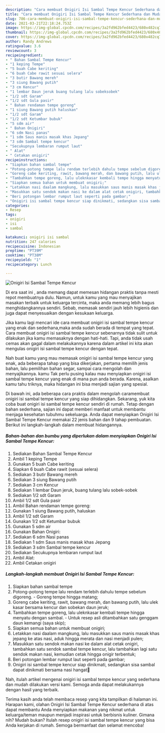 ```yaml
---
description: "Cara membuat Onigiri Isi Sambal Tempe Kencur Sederhana dan Mudah Dibuat"
title: "Cara membuat Onigiri Isi Sambal Tempe Kencur Sederhana dan Mudah Dibuat"
slug: 786-cara-membuat-onigiri-isi-sambal-tempe-kencur-sederhana-dan-mudah-dibuat
date: 2021-03-21T22:18:24.753Z
image: https://img-global.cpcdn.com/recipes/3a2fd962bfed4423/680x482cq70/onigiri-isi-sambal-tempe-kencur-foto-resep-utama.jpg
thumbnail: https://img-global.cpcdn.com/recipes/3a2fd962bfed4423/680x482cq70/onigiri-isi-sambal-tempe-kencur-foto-resep-utama.jpg
cover: https://img-global.cpcdn.com/recipes/3a2fd962bfed4423/680x482cq70/onigiri-isi-sambal-tempe-kencur-foto-resep-utama.jpg
author: Randy Andrews
ratingvalue: 3.6
reviewcount: 3
recipeingredient:
- " Bahan Sambal Tempe Kencur"
- "1 keping Tempe"
- "5 buah Cabe keriting"
- "6 buah Cabe rawit sesuai selera"
- "3 butir Bawang mereh"
- "3 siung Bawang putih"
- "3 cm Kencur"
- "1 lembar Daun jeruk buang tulang lalu sobeksobek"
- "1/2 sdt Garam"
- "1/2 sdt Gula pasir"
- " Bahan rendaman tempe goreng"
- "1 siung Bawang putih haluskan"
- "1/2 sdt Garam"
- "1/2 sdt Ketumbar bubuk"
- "5 sdm air"
- " Bahan Onigiri"
- "6 sdm Nasi panas"
- "1 sdm Saus manis masak khas Jepang"
- "3 sdm Sambal tempe kencur"
- "Secukupnya lembaran rumput laut"
- " Alat"
- " Cetakan onigiri"
recipeinstructions:
- "Siapkan bahan sambal tempe"
- "Potong-potong tempe lalu rendam terlebih dahulu tempe sebelum digoreng. Goreng tempe hingga matang;"
- "Goreng cabe keriting, rawit, bawang merah, dan bawang putih, lalu ulek kasar bersama kencur dan sobekan daun jeruk;"
- "Tambahkan tempe goreng, lalu uleknkasar kembali tempe hingga menyatu dengan sambal. Untuk resep asli ditambahkan satu genggam daun kemangi (saya skip);"
- "Siapkan semua bahan untuk membuat onigiri;"
- "Letakkan nasi daalam mangkung, lalu masukkan saus manis masak khas jepang ke atas nasi, aduk hingga merata dan nasi menjadi pulen;"
- "Masukkan satu sendok makan nasi ke dalam alat cetak onigiri, tambahkan satu sendok sambal tempe kencur, lalu tambahkan lagi satu sendok makan nasi, kemudian cetak hingga onigir terbentuk;"
- "Beri potongan lembar rumput laut seperti pada gambar;"
- "Onigiri isi sambal tempe kencur siap dinikmati, sedangkan sisa sambal dapat dinikmati bersama nasi hangat🥰"
categories:
- Resep
tags:
- onigiri
- isi
- sambal

katakunci: onigiri isi sambal 
nutrition: 247 calories
recipecuisine: Indonesian
preptime: "PT39M"
cooktime: "PT38M"
recipeyield: "1"
recipecategory: Lunch

---
```



![Onigiri Isi Sambal Tempe Kencur](https://img-global.cpcdn.com/recipes/3a2fd962bfed4423/680x482cq70/onigiri-isi-sambal-tempe-kencur-foto-resep-utama.jpg)

Di era  saat ini , anda memang dapat memesan hidangan praktis tanpa mesti repot membuatnya dulu. Namun, untuk kamu yang mau menyajikan masakan terbaik untuk keluarga tercinta, maka anda memang lebih bagus menghidangkannya sendiri. Sebab, memasak sendiri jauh lebih higienis dan juga dapat menyesuaikan dengan kesukaan keluarga.

Jika kamu lagi mencari ide cara membuat onigiri isi sambal tempe kencur yang enak dan sederhana,maka anda sudah berada di tempat yang tepat. Cara membuat onigiri isi sambal tempe kencur  sebenarnya tidak sulit untuk dilakukan jika kamu memasaknya dengan hati-hati. Tapi, anda tidak usah cemas akan gagal dalam melakukannya 
karena dalam artikel ini kita akan mengulas onigiri isi sambal tempe kencur dengan tepat.  



Nah buat kamu yang mau memasak onigiri isi sambal tempe kencur yang enak, ada beberapa tahap yang bisa dikerjakan, pertama memilih jenis bahan, lalu pemilihan bahan segar, sampai cara mengolah dan menyajikannya. kamu Tak perlu pusing kalau mau menyiapkan onigiri isi sambal tempe kencur yang enak di mana pun anda berada. Karena, asalkan kamu  tahu triknya, maka hidangan ini bisa menjadi sajian yang spesial.

Di bawah ini, ada beberapa cara praktis  dalam mengolah caramembuat onigiri isi sambal tempe kencur yang siap dihidangkan. Sekarang, yuk kita coba buat onigiri isi sambal tempe kencur sendiri di rumah. Tetap dengan bahan sederhana, sajian ini dapat memberi manfaat untuk membantu menjaga kesehatan tubuhmu sekeluarga. Anda dapat menyiapkan Onigiri Isi Sambal Tempe Kencur memakai 22 jenis bahan dan 9 tahap pembuatan. Berikut ini langkah-langkah dalam membuat hidangannya.

<!--inarticleads1-->

##### Bahan-bahan dan bumbu yang diperlukan dalam menyiapkan Onigiri Isi Sambal Tempe Kencur:

1. Sediakan  Bahan Sambal Tempe Kencur
1. Ambil 1 keping Tempe
1. Gunakan 5 buah Cabe keriting
1. Siapkan 6 buah Cabe rawit (sesuai selera)
1. Sediakan 3 butir Bawang mereh
1. Sediakan 3 siung Bawang putih
1. Sediakan 3 cm Kencur
1. Sediakan 1 lembar Daun jeruk, buang tulang lalu sobek-sobek
1. Sediakan 1/2 sdt Garam
1. Ambil 1/2 sdt Gula pasir
1. Ambil  Bahan rendaman tempe goreng:
1. Gunakan 1 siung Bawang putih, haluskan
1. Ambil 1/2 sdt Garam
1. Gunakan 1/2 sdt Ketumbar bubuk
1. Gunakan 5 sdm air
1. Gunakan  Bahan Onigiri:
1. Sediakan 6 sdm Nasi panas
1. Sediakan 1 sdm Saus manis masak khas Jepang
1. Sediakan 3 sdm Sambal tempe kencur
1. Sediakan Secukupnya lembaran rumput laut
1. Ambil  Alat:
1. Ambil  Cetakan onigiri




<!--inarticleads2-->

##### Langkah-langkah membuat Onigiri Isi Sambal Tempe Kencur:

1. Siapkan bahan sambal tempe
1. Potong-potong tempe lalu rendam terlebih dahulu tempe sebelum digoreng. - Goreng tempe hingga matang;
1. Goreng cabe keriting, rawit, bawang merah, dan bawang putih, lalu ulek kasar bersama kencur dan sobekan daun jeruk;
1. Tambahkan tempe goreng, lalu uleknkasar kembali tempe hingga menyatu dengan sambal. - Untuk resep asli ditambahkan satu genggam daun kemangi (saya skip);
1. Siapkan semua bahan untuk membuat onigiri;
1. Letakkan nasi daalam mangkung, lalu masukkan saus manis masak khas jepang ke atas nasi, aduk hingga merata dan nasi menjadi pulen;
1. Masukkan satu sendok makan nasi ke dalam alat cetak onigiri, tambahkan satu sendok sambal tempe kencur, lalu tambahkan lagi satu sendok makan nasi, kemudian cetak hingga onigir terbentuk;
1. Beri potongan lembar rumput laut seperti pada gambar;
1. Onigiri isi sambal tempe kencur siap dinikmati, sedangkan sisa sambal dapat dinikmati bersama nasi hangat🥰




Nah, itulah artikel mengenai  onigiri isi sambal tempe kencur  yang sederhana dan mudah dilakukan versi kami. Semoga anda dapat melakukannya dengan hasil yang terbaik. 

Terima kasih anda telah membaca resep yang kita tampilkan di halaman ini. Harapan kami, olahan  Onigiri Isi Sambal Tempe Kencur sederhana di atas dapat membantu Anda menyiapkan makanan yang nikmat untuk keluarga/teman maupun menjadi inspirasi untuk berbisnis kuliner. Gimana nih? Mudah bukan? Itulah resep onigiri isi sambal tempe kencur yang bisa Anda kerjakan di rumah. Semoga bermanfaat dan selamat mencoba!

